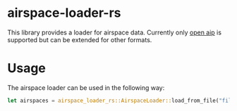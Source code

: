 # airspace-loader-rs

This library provides a loader for airspace data. Currently only [open aip](https://www.openaip.net/) is supported but can be extended for other formats.

# Usage

The airspace loader can be used in the following way:
```rust
let airspaces = airspace_loader_rs::AirspaceLoader::load_from_file("file_name.xml");
```
